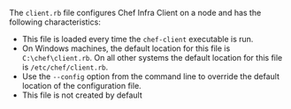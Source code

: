 The `client.rb` file configures Chef Infra Client on a node and has the following characteristics:

- This file is loaded every time the `chef-client` executable is run.
- On Windows machines, the default location for this file is
    `C:\chef\client.rb`. On all other systems the default location for
    this file is `/etc/chef/client.rb`.
- Use the `--config` option from the command line to override the
    default location of the configuration file.
- This file is not created by default
